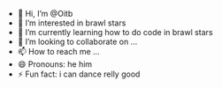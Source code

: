 - 👋 Hi, I’m @Oitb
- 👀 I’m interested in brawl stars
- 🌱 I’m currently learning how to do code in brawl stars
- 💞️ I’m looking to collaborate on ...
- 📫 How to reach me ...
- 😄 Pronouns: he him
- ⚡ Fun fact: i can dance relly good

<!---
Oitb/Oitb is a ✨ special ✨ repository because its `README.md` (this file) appears on your GitHub profile.
You can click the Preview link to take a look at your changes.
--->
